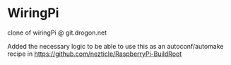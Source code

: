 WiringPi
========

clone of wiringPi @ git.drogon.net

Added the necessary logic to be able to use this as an autoconf/automake recipe in https://github.com/nezticle/RaspberryPi-BuildRoot

